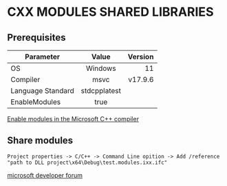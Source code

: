 # CXX MODULES SHARED LIBRARIES

## Prerequisites

| Parameter         | Value        | Version |
|-------------------|:------------:|--------:|
| OS                | Windows      | 11      |
| Compiler          | msvc         | v17.9.6 |
| Language Standard | stdcpplatest |         |
| EnableModules     | true         |         | 


[Enable modules in the Microsoft C++ compiler](https://learn.microsoft.com/en-us/cpp/cpp/modules-cpp?view=msvc-170#enable-modules-in-the-microsoft-c-compiler)


## Share modules 

`Project properties -> C/C++ -> Command Line opition -> Add /reference "path to DLL project\x64\Debug\test.modules.ixx.ifc"`

[microsoft developer forum](https://learn.microsoft.com/en-us/answers/questions/1665106/how-to-use-c-20-modules-in-shared-libraries?page=1&orderby=Helpful&comment=answer-1517573#newest-answer-comment)